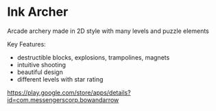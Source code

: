 # Ink Archer

Arcade archery made in 2D style with many levels and puzzle elements

Key Features:
- destructible blocks, explosions, trampolines, magnets
- intuitive shooting
- beautiful design
- different levels with star rating

https://play.google.com/store/apps/details?id=com.messengerscorp.bowandarrow
